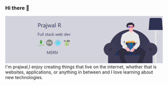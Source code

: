 ###    Hi there 👋
<img src="https://github.com/prajwalr308/prajwalr308/blob/master/banner.png"></img>
I'm prajwal,I enjoy creating things that live on the internet,
whether that is websites, applications, or anything in between 
and I love learning about new technologies.

<!--
**prajwalr308/prajwalr308** is a ✨ _special_ ✨ repository because its `README.md` (this file) appears on your GitHub profile.

Here are some ideas to get you started:

- 🔭 I’m currently working on ...
- 🌱 I’m currently learning ...
- 👯 I’m looking to collaborate on ...
- 🤔 I’m looking for help with ...
- 💬 Ask me about ...
- 📫 How to reach me: ...
- 😄 Pronouns: ...
- ⚡ Fun fact: ...
-->
